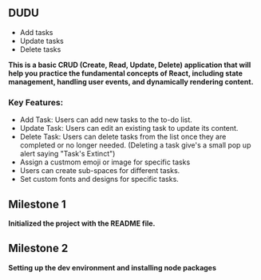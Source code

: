 ## DUDU  

- Add tasks
- Update tasks
- Delete tasks

**This is a basic CRUD (Create, Read, Update, Delete) application that will help you practice the fundamental concepts of React, including state management, handling user events, and dynamically rendering content.**

### Key Features:

- Add Task: Users can add new tasks to the to-do list.
- Update Task: Users can edit an existing task to update its content.
- Delete Task: Users can delete tasks from the list once they are completed or no longer needed. (Deleting a task give's a small pop up alert saying "Task's Extinct")
- Assign a custmom emoji or image for specific tasks
- Users can create sub-spaces for different tasks.
- Set custom fonts and designs for specific tasks.

## Milestone 1

**Initialized the project with the README file.**

## Milestone 2
**Setting up the dev environment and installing node packages**